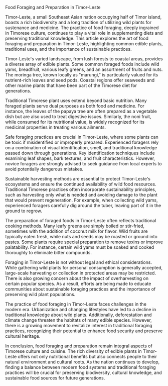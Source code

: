 Food Foraging and Preparation in Timor-Leste

Timor-Leste, a small Southeast Asian nation occupying half of Timor island, boasts a rich biodiversity and a long tradition of utilizing wild plants for sustenance and medicine. The practice of food foraging, deeply ingrained in Timorese culture, continues to play a vital role in supplementing diets and preserving traditional knowledge. This article explores the art of food foraging and preparation in Timor-Leste, highlighting common edible plants, traditional uses, and the importance of sustainable practices.

Timor-Leste's varied landscape, from lush forests to coastal areas, provides a diverse array of edible plants. Some common foraged foods include wild yams, breadfruit, various leafy greens, and an assortment of fruits and nuts. The moringa tree, known locally as "marungi," is particularly valued for its nutrient-rich leaves and seed pods. Coastal regions offer seaweeds and other marine plants that have been part of the Timorese diet for generations.

Traditional Timorese plant uses extend beyond basic nutrition. Many foraged plants serve dual purposes as both food and medicine. For instance, the leaves of the papaya tree are often prepared as a vegetable dish but are also used to treat digestive issues. Similarly, the noni fruit, while consumed for its nutritional value, is widely recognized for its medicinal properties in treating various ailments.

Safe foraging practices are crucial in Timor-Leste, where some plants can be toxic if misidentified or improperly prepared. Experienced foragers rely on a combination of visual identification, smell, and traditional knowledge passed down through generations. Key identification techniques include examining leaf shapes, bark textures, and fruit characteristics. However, novice foragers are strongly advised to seek guidance from local experts to avoid potentially dangerous mistakes.

Sustainable harvesting methods are essential to protect Timor-Leste's ecosystems and ensure the continued availability of wild food resources. Traditional Timorese practices often incorporate sustainability principles, such as harvesting only what is needed and avoiding damage to the plant that would prevent regeneration. For example, when collecting wild yams, experienced foragers carefully dig around the tuber, leaving part of it in the ground to regrow.

The preparation of foraged foods in Timor-Leste often reflects traditional cooking methods. Many leafy greens are simply boiled or stir-fried, sometimes with the addition of coconut milk for flavor. Wild fruits are typically eaten fresh, while nuts and seeds may be roasted or ground into pastes. Some plants require special preparation to remove toxins or improve palatability. For instance, certain wild yams must be soaked and cooked thoroughly to eliminate bitter compounds.

Foraging in Timor-Leste is not without legal and ethical considerations. While gathering wild plants for personal consumption is generally accepted, large-scale harvesting or collection in protected areas may be restricted. There is also growing concern about the impact of overharvesting on certain popular species. As a result, efforts are being made to educate communities about sustainable foraging practices and the importance of preserving wild plant populations.

The practice of food foraging in Timor-Leste faces challenges in the modern era. Urbanization and changing lifestyles have led to a decline in traditional knowledge about wild plants. Additionally, deforestation and climate change threaten the habitats of many edible species. However, there is a growing movement to revitalize interest in traditional foraging practices, recognizing their potential to enhance food security and preserve cultural heritage.

In conclusion, food foraging and preparation remain integral aspects of Timorese culture and cuisine. The rich diversity of edible plants in Timor-Leste offers not only nutritional benefits but also connects people to their natural environment and cultural roots. As the nation continues to develop, finding a balance between modern food systems and traditional foraging practices will be crucial for preserving biodiversity, cultural knowledge, and sustainable food sources for future generations.